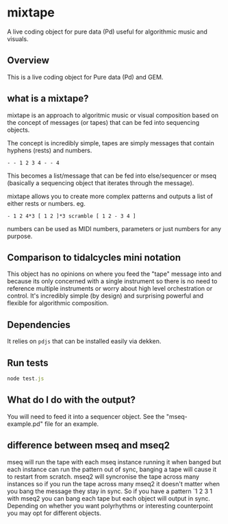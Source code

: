 # mixtape

A live coding object for pure data (Pd) useful for algorithmic music and visuals.

## Overview

This is a live coding object for Pure data (Pd) and GEM.

## what is a mixtape?

mixtape is an approach to algoritmic music or visual composition based on the concept of messages (or tapes) that can be fed into sequencing objects.

The concept is incredibly simple, tapes are simply messages that contain hyphens (rests) and numbers. 

```
- - 1 2 3 4 - - 4
```

This becomes a list/message that can be fed into else/sequencer or mseq (basically a sequencing object that iterates through the message).

mixtape allows you to create more complex patterns and outputs a list of either rests or numbers. eg.

```
- 1 2 4*3 [ 1 2 ]*3 scramble [ 1 2 - 3 4 ]  
```

numbers can be used as MIDI numbers, parameters or just numbers for any purpose.

## Comparison to tidalcycles mini notation

This object has no opinions on where you feed the "tape" message into and because its only concerned with a single instrument so there is no need to reference multiple instruments or worry about high level orchestration or control. It's incredibly simple (by design) and surprising powerful and flexible for algorithmic composition.

## Dependencies

It relies on `pdjs` that can be installed easily via dekken.

## Run tests

```js
node test.js
```

## What do I do with the output?

You will need to feed it into a sequencer object. See the "mseq-example.pd" file for an example.

## difference between mseq and mseq2

mseq will run the tape with each mseq instance running it when banged but each instance can run the pattern out of sync, banging a tape will cause it to restart from scratch. mseq2 will syncronise the tape across many instances so if you run the tape across many mseq2 it doesn't matter when you bang the message they stay in sync. So if you have a pattern `1 2 3 1 with mseq2 you can bang each tape but each object will output in sync. Depending on whether you want polyrhythms or interesting counterpoint you may opt for different objects.
